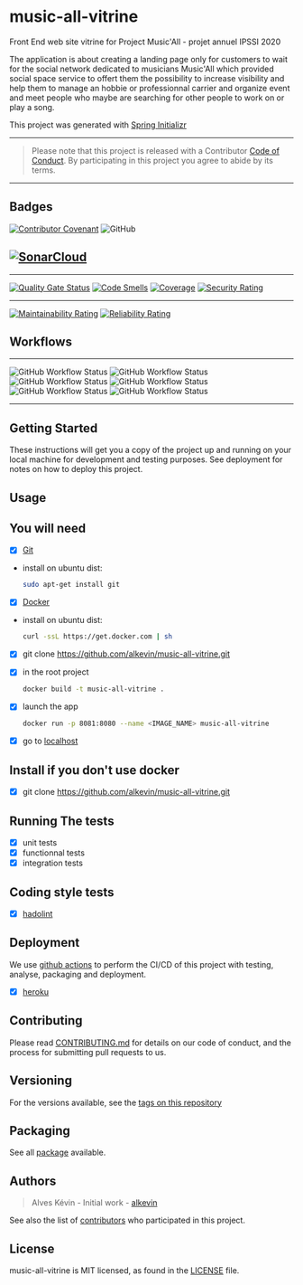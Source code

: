# music-all-vitrine

Front End web site vitrine for Project Music'All - projet annuel IPSSI 2020

The application is about creating a landing page only for customers to wait for the social network dedicated to musicians Music'All which provided social space service to offert them the possibility to increase visibility and help them to manage an hobbie or professionnal carrier and organize event and meet people who maybe are searching for other people to work on or play a song.

This project was generated with [Spring Initializr](https://start.spring.io/)

------
>Please note that this project is released with a Contributor [Code of Conduct](https://github.com/alkevin/music-all-vitrine/blob/master/CODE_OF_CONDUCT.md). By participating in this project you agree to abide by its terms.
------

## Badges

[![Contributor Covenant](https://img.shields.io/badge/Contributor%20Covenant-v2.0%20adopted-ff69b4.svg)](https://github.com/alkevin/music-all-vitrine/blob/master/CODE_OF_CONDUCT.md)
![GitHub](https://img.shields.io/github/license/alkevin/music-all-vitrine?style=plastic)

## [![SonarCloud](https://sonarcloud.io/images/project_badges/sonarcloud-black.svg)](https://sonarcloud.io/dashboard?id=alkevin_music-all-vitrine)

------

[![Quality Gate Status](https://sonarcloud.io/api/project_badges/measure?project=alkevin_music-all-vitrine&metric=alert_status)](https://sonarcloud.io/dashboard?id=alkevin_music-all-vitrine)
[![Code Smells](https://sonarcloud.io/api/project_badges/measure?project=alkevin_music-all-vitrine&metric=code_smells)](https://sonarcloud.io/dashboard?id=alkevin_music-all-vitrine)
[![Coverage](https://sonarcloud.io/api/project_badges/measure?project=alkevin_music-all-vitrine&metric=coverage)](https://sonarcloud.io/dashboard?id=alkevin_music-all-vitrine)
[![Security Rating](https://sonarcloud.io/api/project_badges/measure?project=alkevin_music-all-vitrine&metric=security_rating)](https://sonarcloud.io/dashboard?id=alkevin_music-all-vitrine)

------

[![Maintainability Rating](https://sonarcloud.io/api/project_badges/measure?project=alkevin_music-all-vitrine&metric=sqale_rating)](https://sonarcloud.io/dashboard?id=alkevin_music-all-vitrine)
[![Reliability Rating](https://sonarcloud.io/api/project_badges/measure?project=alkevin_music-all-vitrine&metric=reliability_rating)](https://sonarcloud.io/dashboard?id=alkevin_music-all-vitrine)

## Workflows

------

![GitHub Workflow Status](https://img.shields.io/github/workflow/status/alkevin/music-all-vitrine/Test%20Maven%20Projects?label=Test%20Maven%20Projects&logo=github%20actions&style=plastic)
![GitHub Workflow Status](https://img.shields.io/github/workflow/status/alkevin/music-all-vitrine/Build%20Maven%20Projects?label=Build%20Maven%20Projects&logo=github%20actions&style=plastic)
![GitHub Workflow Status](https://img.shields.io/github/workflow/status/alkevin/music-all-vitrine/Compile%20Maven%20Projects?label=Compile%20Maven%20Projects&logo=github%20actions&style=plastic)
![GitHub Workflow Status](https://img.shields.io/github/workflow/status/alkevin/music-all-vitrine/Release%20Maven%20Projects?label=Release%20Maven%20Projects&logo=github%20actions&style=plastic)
![GitHub Workflow Status](https://img.shields.io/github/workflow/status/alkevin/music-all-vitrine/Deploy%20Maven%20Projects?label=Deploy%20Maven%20Projects&logo=github%20actions&style=plastic)
![GitHub Workflow Status](https://img.shields.io/github/workflow/status/alkevin/music-all-vitrine/Quality%20gate%20-%20Sonar?label=Quality%20gate%20-%20Sonar&logo=github%20actions&style=plastic)
</p>

------

## Getting Started

These instructions will get you a copy of the project up and running on your local machine for development and testing purposes. See deployment for notes on how to deploy this project.

## Usage

## You will need

- [X] [Git](https://www.atlassian.com/fr/git/tutorials/install-git)
- install on ubuntu dist:
  
    ```bash
    sudo apt-get install git
    ```

- [X] [Docker](https://docs.docker.com/install/)
- install on ubuntu dist:
  
    ```bash
    curl -ssL https://get.docker.com | sh
    ```

- [X] git clone <https://github.com/alkevin/music-all-vitrine.git>

- [X] in the root project
  
    ```bash
    docker build -t music-all-vitrine .
    ```

- [X] launch the app
  
    ```bash
    docker run -p 8081:8080 --name <IMAGE_NAME> music-all-vitrine
    ```

- [X] go to [localhost](http://localhost:8081)

## Install if you don't use docker

- [X] git clone <https://github.com/alkevin/music-all-vitrine.git>

## Running The tests

- [X] unit tests
- [X] functionnal tests
- [X] integration tests

## Coding style tests

- [X] [hadolint](https://github.com/hadolint/hadolint)

## Deployment

We use [github actions](https://github.com/features/actions) to perform the CI/CD of this project with testing, analyse, packaging and deployment.

- [X] [heroku](https://music-all-vitrine.herokuapp.com/)

## Contributing

Please read [CONTRIBUTING.md](https://github.com/alkevin/music-all-vitrine/blob/master/CONTRIBUTING.md) for details on our code of conduct, and the process for submitting pull requests to us.

## Versioning

For the versions available, see the [tags on this repository](https://github.com/alkevin/music-all-vitrine/releases)

## Packaging

See all [package](https://github.com/alkevin/music-all-vitrine/packages) available.

## Authors

> Alves Kévin - Initial work - [alkevin](https://github.com/alkevin)

See also the list of [contributors](https://github.com/alkevin/music-all-vitrine/graphs/contributors) who participated in this project.

## License

music-all-vitrine is MIT licensed, as found in the [LICENSE][0] file.

[0]: https://github.com/alkevin/music-all-vitrine/blob/master/LICENSE.md

